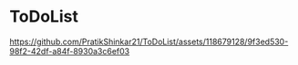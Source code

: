 # ToDoList

https://github.com/PratikShinkar21/ToDoList/assets/118679128/9f3ed530-98f2-42df-a84f-8930a3c6ef03

